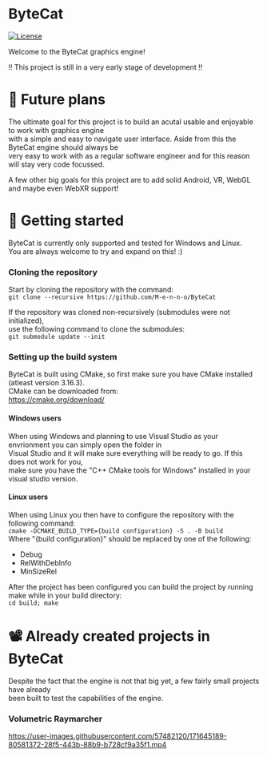 # ByteCat
[![License](https://img.shields.io/github/license/M-e-n-n-o/ByteCat.svg)](https://github.com/M-e-n-n-o/ByteCat/blob/main/LICENSE)  

Welcome to the ByteCat graphics engine!

!! This project is still in a very early stage of development !!


# 🚀 Future plans
The ultimate goal for this project is to build an acutal usable and enjoyable to work with graphics engine  
with a simple and easy to navigate user interface. Aside from this the ByteCat engine should always be  
very easy to work with as a regular software engineer and for this reason will stay very code focussed.

A few other big goals for this project are to add solid Android, VR, WebGL and maybe even WebXR support!


# 🏃 Getting started
ByteCat is currently only supported and tested for Windows and Linux.   
You are always welcome to try and expand on this! :)  

### Cloning the repository
Start by cloning the repository with the command:  
``` git clone --recursive https://github.com/M-e-n-n-o/ByteCat ``` 

If the repository was cloned non-recursively (submodules were not initialized),   
use the following command to clone the submodules:  
```git submodule update --init``` 

### Setting up the build system
ByteCat is built using CMake, so first make sure you have CMake installed (atleast version 3.16.3).  
CMake can be downloaded from:  
https://cmake.org/download/  

#### Windows users
When using Windows and planning to use Visual Studio as your envrionment you can simply open the folder in  
Visual Studio and it will make sure everything will be ready to go. If this does not work for you,  
make sure you have the "C++ CMake tools for Windows" installed in your visual studio version.

#### Linux users
When using Linux you then have to configure the repository with the following command:  
``` cmake -DCMAKE_BUILD_TYPE={build configuration} -S . -B build ```  
Where "{build configuration}" should be replaced by one of the following:
- Debug
- RelWithDebInfo
- MinSizeRel

After the project has been configured you can build the project by running make while in your build directory:  
``` cd build; make ```

# 📽️ Already created projects in ByteCat
Despite the fact that the engine is not that big yet, a few fairly small projects have already  
been built to test the capabilities of the engine.

### Volumetric Raymarcher
https://user-images.githubusercontent.com/57482120/171645189-80581372-28f5-443b-88b9-b728cf9a35f1.mp4
